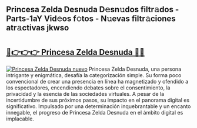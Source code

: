 ## Princesa Zelda Desnuda D𝚎sn𝚞dos filtr𝚊dos - Parts-1aY Vid𝚎os f𝚘tos - N𝚞evas filtr𝚊ciones atr𝚊ctivas jkwso

# <h2><a href="http://mb8z9s.tromn.icu/?c=Princesa+Zelda+Desnuda">🔗👉👉👉 Princesa Zelda Desnuda 🔗🔗</a></h2>

[![Princesa Zelda Desnuda nuevo](https://i.imgur.com/pEAQMta.gif)](http://mb8z9s.tromn.icu/?c=Princesa+Zelda+Desnuda)
Princesa Zelda Desnuda, una persona intrigante y enigmática, desafía la categorización simple. Su forma poco convencional de crear una presencia en línea ha magnetizado y ofendido a los espectadores, encendiendo debates sobre el consentimiento, la privacidad y la esencia de las sociedades virtuales. A pesar de la incertidumbre de sus próximos pasos, su impacto en el panorama digital es significativo. Impulsado por una determinación inquebrantable y un encanto innegable, el progreso de Princesa Zelda Desnuda en el ámbito digital es implacable.
